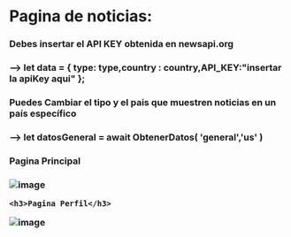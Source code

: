 <h1 >Pagina de noticias: </h1>

<h3 >Debes insertar el API KEY obtenida en newsapi.org<h3>

--> let data =  { type: type,country : country,API_KEY:"insertar la apiKey aqui" };
  
  
<h3 > Puedes Cambiar el tipo y el pais que muestren noticias en un país específico <h3>
  
  <p > --> let datosGeneral =  await ObtenerDatos( 'general','us'  ) </p>
  
  <h3 >Pagina Principal<h3>
    
  ![image](https://user-images.githubusercontent.com/99273526/223012582-65f8349e-705a-4181-8195-5ebe46e26a1e.png)
    
    
    <h3>Pagina Perfil</h3>
    
![image](https://user-images.githubusercontent.com/99273526/223012759-15b0bdd8-7728-4f17-bae6-7b14c28b679e.png)




